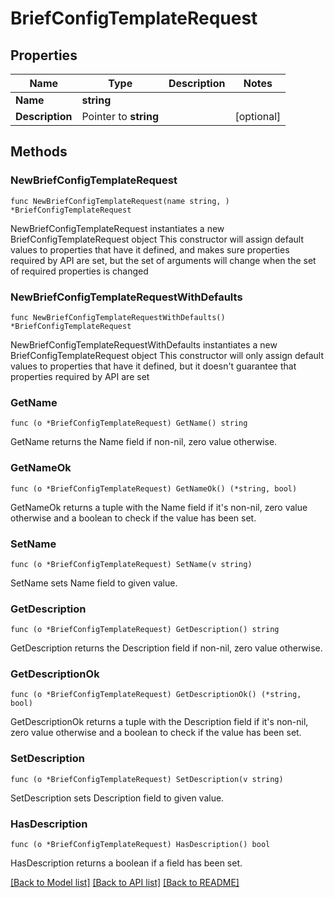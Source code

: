 # BriefConfigTemplateRequest

## Properties

Name | Type | Description | Notes
------------ | ------------- | ------------- | -------------
**Name** | **string** |  | 
**Description** | Pointer to **string** |  | [optional] 

## Methods

### NewBriefConfigTemplateRequest

`func NewBriefConfigTemplateRequest(name string, ) *BriefConfigTemplateRequest`

NewBriefConfigTemplateRequest instantiates a new BriefConfigTemplateRequest object
This constructor will assign default values to properties that have it defined,
and makes sure properties required by API are set, but the set of arguments
will change when the set of required properties is changed

### NewBriefConfigTemplateRequestWithDefaults

`func NewBriefConfigTemplateRequestWithDefaults() *BriefConfigTemplateRequest`

NewBriefConfigTemplateRequestWithDefaults instantiates a new BriefConfigTemplateRequest object
This constructor will only assign default values to properties that have it defined,
but it doesn't guarantee that properties required by API are set

### GetName

`func (o *BriefConfigTemplateRequest) GetName() string`

GetName returns the Name field if non-nil, zero value otherwise.

### GetNameOk

`func (o *BriefConfigTemplateRequest) GetNameOk() (*string, bool)`

GetNameOk returns a tuple with the Name field if it's non-nil, zero value otherwise
and a boolean to check if the value has been set.

### SetName

`func (o *BriefConfigTemplateRequest) SetName(v string)`

SetName sets Name field to given value.


### GetDescription

`func (o *BriefConfigTemplateRequest) GetDescription() string`

GetDescription returns the Description field if non-nil, zero value otherwise.

### GetDescriptionOk

`func (o *BriefConfigTemplateRequest) GetDescriptionOk() (*string, bool)`

GetDescriptionOk returns a tuple with the Description field if it's non-nil, zero value otherwise
and a boolean to check if the value has been set.

### SetDescription

`func (o *BriefConfigTemplateRequest) SetDescription(v string)`

SetDescription sets Description field to given value.

### HasDescription

`func (o *BriefConfigTemplateRequest) HasDescription() bool`

HasDescription returns a boolean if a field has been set.


[[Back to Model list]](../README.md#documentation-for-models) [[Back to API list]](../README.md#documentation-for-api-endpoints) [[Back to README]](../README.md)


